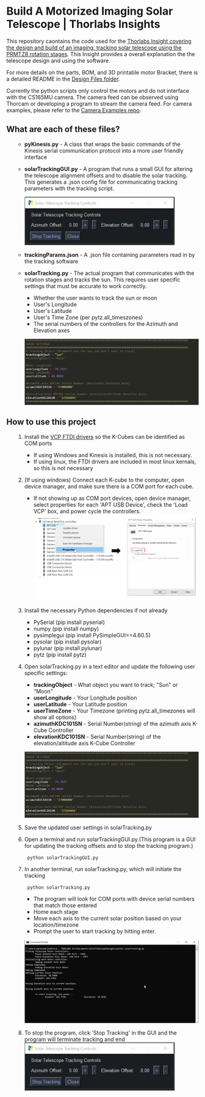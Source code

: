 

# Build A Motorized Imaging Solar Telescope | Thorlabs Insights

This repository caontains the code used for the [Thorlabs Insight covering the design and build of an imaging, tracking solar telescope using the PRMTZ8 rotation stages](https://youtu.be/4gaVIQsGUl4). This Insight provides a overall explanation the the telescope design and using the software. 

For more details on the parts, BOM, and 3D printable motor Bracket, there is a detailed README in the [Design Files folder](https://github.com/Thorlabs/Insights_and_Applications/tree/main/Tracking%20Solar%20Telescope/Design%20Files). 

Currently the python scripts only control the motors and do not interface with the CS165MU camera. The camera feed can be observed using Thorcam or developing a program to stream the camera feed. For camera examples, please refer to the [Camera Examples repo](https://github.com/Thorlabs/Camera_Examples). 

## What are each of these files?
<ul>

- **pyKinesis.py** - A class that wraps the basic commands of the Kinesis serial communication protocol into a more user friendly interface

- **solarTrackingGUI.py** - A program that runs a small GUI for altering the telescope alignment offsets and to disable the solar tracking. This generates 
	a .json config file for communicating tracking parameters with the tracking script. 

	![solarTrackingGUI](https://github.com/Thorlabs/Insights_and_Applications/blob/main/Tracking%20Solar%20Telescope/assetts/SolarTrackingGUI.PNG)	
	
- **trackingParams.json** - A .json file containing parameters read in by the tracking software
	
- **solarTracking.py** - The actual program that communicates with the rotation stages and tracks the sun. This requires user specific settings that must be accurate to work correctly. 
	
	* Whether the user wants to track the sun or moon
	* User's Longitude
	* User's Latitude
	* User's Time Zone (per pytz.all_timeszones)
	* The serial numbers of the controllers for the Azimuth and Elevation axes

	![User Settings](https://github.com/Thorlabs/Insights_and_Applications/blob/main/Tracking%20Solar%20Telescope/assetts/ProgramUserSettings.PNG)


</ul>



## How to use this project

<ul>

1. Install the [VCP FTDI drivers](https://ftdichip.com/drivers/vcp-drivers/) so the K-Cubes can be identified as COM ports
	- If using Windows and Kinesis is installed, this is not necessary.
	- If using linux, the FTDI drivers are included in most linux kernals, so this is not necessary

2. (If using windows) Connect each K-cube to the computer, open device manager, and make sure there is a COM port for each cube.
	- If not showing up as COM port devices, open device manager, select properties for each 'APT USB Device', check the 'Load VCP' box, and power cycle the controllers. 
![Virtual Com Ports](https://github.com/Thorlabs/Insights_and_Applications/blob/main/Tracking%20Solar%20Telescope/assetts/Load%20VCP.PNG)

3. Install the necessary Python dependencies if not already
	- PySerial (pip install pyserial)
	- numpy (pip install numpy)
	- pysimplegui (pip install PySimpleGUI==4.60.5)
	- pysolar (pip install pysolar)
	- pylunar (pip install pylunar)
	- pytz (pip install pytz)


4. Open solarTracking.py in a text editor and update the following user specific settings:

	- **trackingObject** - What object you want to track; "Sun" or "Moon"
	- **userLongitude** - Your Longitude position
	- **userLatitude** - Your Latitude position
	- **userTimeZone** - Your Timezone (printing pytz.all_timezones will show all options)
	- **azimuthKDC101SN** - Serial Number(string)  of the azimuth axis K-Cube Controller
	- **elevationKDC101SN** - Serial Number(string)  of the elevation/altitude axis K-Cube Controller

	![User Settings](https://github.com/Thorlabs/Insights_and_Applications/blob/main/Tracking%20Solar%20Telescope/assetts/UserSettings.PNG)

5. Save the updated user settings in solarTracking.py 
6. Open a terminal and run solarTrackingGUI.py.(This program is a GUI for updating the tracking offsets and to stop the tracking program.)
		
		python solarTrackingGUI.py

7. In another terminal, run solarTracking.py, which will initiate the tracking
		
		python solarTracking.py

	- The program will look for COM ports with device serial numbers that match those entered
	- Home each stage
	- Move each axis to the current solar position based on your location/timezone
	- Prompt the user to start tracking by hitting enter. 

	![solarTrackingOutput](https://github.com/Thorlabs/Insights_and_Applications/blob/main/Tracking%20Solar%20Telescope/assetts/solarTrackingOutput.png)	

8. To stop the program, click 'Stop Tracking' in the GUI and the program will terminate tracking and end
	![solarTrackingGUI](https://github.com/Thorlabs/Insights_and_Applications/blob/main/Tracking%20Solar%20Telescope/assetts/SolarTrackingGUI.PNG)

</ul>

